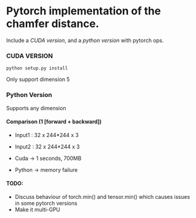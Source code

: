# Pytorch implementation of the chamfer distance.

Include a *CUDA version*, and a *python version* with pytorch ops.

### CUDA VERSION

`python setup.py install`

Only support dimension 5

### Python Version

Supports any dimension

#### Comparison (1 [forward + backward])

* Input1 : 32 x 244*244 x 3

* Input2 : 32 x 244*244 x 3

* Cuda -> 1 seconds, 700MB

* Python -> memory failure



#### TODO:

* Discuss behaviour of torch.min() and tensor.min() which causes issues in some pytorch versions
* Make it multi-GPU

